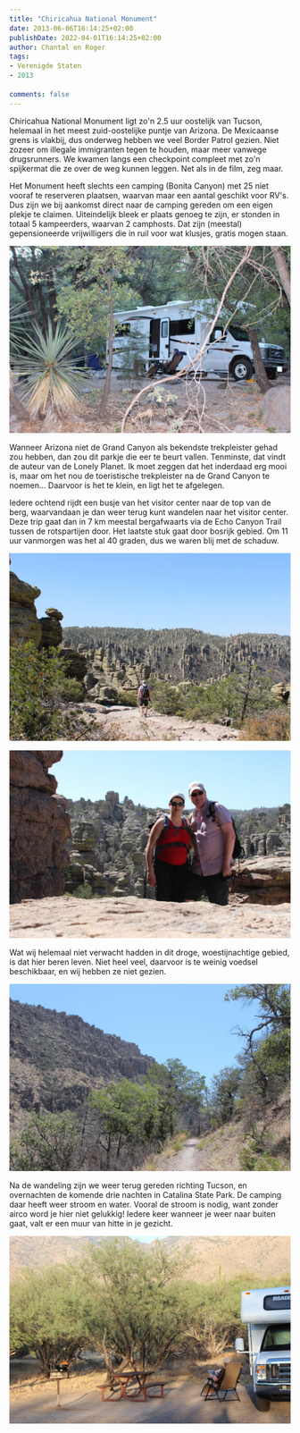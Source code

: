 ```yaml
---
title: "Chiricahua National Monument"
date: 2013-06-06T16:14:25+02:00
publishDate: 2022-04-01T16:14:25+02:00
author: Chantal en Roger
tags:
- Verenigde Staten
- 2013

comments: false
---
```


Chiricahua National Monument ligt zo'n 2.5 uur oostelijk van Tucson, helemaal in het meest zuid-oostelijke puntje van Arizona. De Mexicaanse grens is vlakbij, dus onderweg hebben we veel Border Patrol gezien. Niet zozeer om illegale immigranten tegen te houden, maar meer vanwege drugsrunners. We kwamen langs een checkpoint compleet met zo'n spijkermat die ze over de weg kunnen leggen. Net als in de film, zeg maar.

Het Monument heeft slechts een camping (Bonita Canyon) met 25 niet vooraf te reserveren plaatsen, waarvan maar een aantal geschikt voor RV's. Dus zijn we bij aankomst direct naar de camping gereden om een eigen plekje te claimen. Uiteindelijk bleek er plaats genoeg te zijn, er stonden in totaal 5 kampeerders, waarvan 2 camphosts. Dat zijn (meestal) gepensioneerde vrijwilligers die in ruil voor wat klusjes, gratis mogen staan.

![Bonita Canyon](./images/IMG_2960.JPG)

Wanneer Arizona niet de Grand Canyon als bekendste trekpleister gehad zou hebben, dan zou dit parkje die eer te beurt vallen. Tenminste, dat vindt de auteur van de Lonely Planet. Ik moet zeggen dat het inderdaad erg mooi is, maar om het nou de toeristische trekpleister na de Grand Canyon te noemen... Daarvoor is het te klein, en ligt het te afgelegen.

Iedere ochtend rijdt een busje van het visitor center naar de top van de berg, waarvandaan je dan weer terug kunt wandelen naar het visitor center. Deze trip gaat dan in 7 km meestal bergafwaarts via de Echo Canyon Trail tussen de rotspartijen door. Het laatste stuk gaat door bosrijk gebied. Om 11 uur vanmorgen was het al 40 graden, dus we waren blij met de schaduw.

![Echo Canyon Trail](./images/IMG_2983.JPG)

![Echo Canyon Trail](./images/IMG_2987.JPG)

Wat wij helemaal niet verwacht hadden in dit droge, woestijnachtige gebied, is dat hier beren leven. Niet heel veel, daarvoor is te weinig voedsel beschikbaar, en wij hebben ze niet gezien.

![Echo Canyon Trail](./images/IMG_3002.JPG)

Na de wandeling zijn we weer terug gereden richting Tucson, en overnachten de komende drie nachten in Catalina State Park. De camping daar heeft weer stroom en water. Vooral de stroom is nodig, want zonder airco word je hier niet gelukkig! Iedere keer wanneer je weer naar buiten gaat, valt er een muur van hitte in je gezicht.

![Catalina State Park](./images/IMG_3004.JPG)
